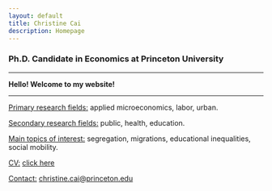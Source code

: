 ```yaml
---
layout: default
title: Christine Cai
description: Homepage
---
```


### Ph.D. Candidate in Economics at Princeton University

<hr />

<strong>Hello! Welcome to my website!</strong>

<hr />


<u>Primary research fields:</u> applied microeconomics, labor, urban.

<u>Secondary research fields:</u> public, health, education.
			
<u>Main topics of interest:</u> segregation, migrations, educational inequalities, social mobility.
	
<u>CV:</u> <a href="/assets/pdf/Christine_Cai_CV.pdf">click here</a>

<u>Contact:</u> <a href="mailto:christine.cai@princeton.edu">christine.cai@princeton.edu</a>
